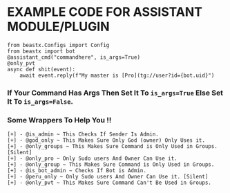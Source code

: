 # EXAMPLE CODE FOR ASSISTANT MODULE/PLUGIN

```python3
from beastx.Configs import Config
from beastx import bot
@assistant_cmd("commandhere", is_args=True)
@only_pvt
async def shit(event):
    await event.reply(f"My master is [Pro](tg://user?id={bot.uid}")
```
### If Your Command Has Args Then Set It To `is_args=True` Else Set It To `is_args=False`.
### Some Wrappers To Help You !! 
```
[+] - @is_admin ~ This Checks If Sender Is Admin.
[+] - @god_only ~ This Makes Sure Only God (owner) Only Uses it.
[+] - @only_groups ~ This Makes Sure Command is Only Used in Groups. [Silent]
[+] - @only_pro ~ Only Sudo users And Owner Can Use it.
[+] - @only_group ~ This Makes Sure Command is Only Used in Groups.
[+] - @is_bot_admin ~ Checks If Bot is Admin.
[+] - @peru_only ~ Only Sudo users And Owner Can Use it. [Silent]
[+] - @only_pvt ~ This Makes Sure Command Can't Be Used in Groups.
```
